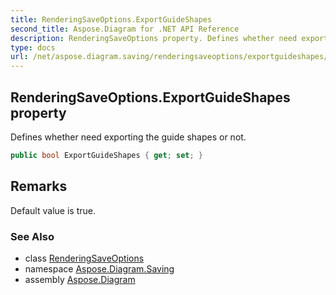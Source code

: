 ```yaml
---
title: RenderingSaveOptions.ExportGuideShapes
second_title: Aspose.Diagram for .NET API Reference
description: RenderingSaveOptions property. Defines whether need exporting the guide shapes or not
type: docs
url: /net/aspose.diagram.saving/renderingsaveoptions/exportguideshapes/
---
```

## RenderingSaveOptions.ExportGuideShapes property

Defines whether need exporting the guide shapes or not.

```csharp
public bool ExportGuideShapes { get; set; }
```

## Remarks

Default value is true.

### See Also

* class [RenderingSaveOptions](../)
* namespace [Aspose.Diagram.Saving](../../renderingsaveoptions/)
* assembly [Aspose.Diagram](../../../)


